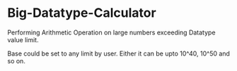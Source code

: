 # Big-Datatype-Calculator
Performing Arithmetic Operation on large numbers exceeding Datatype value limit.

Base could be set to any limit by user. Either it can be upto 10^40, 10^50 and so on.
